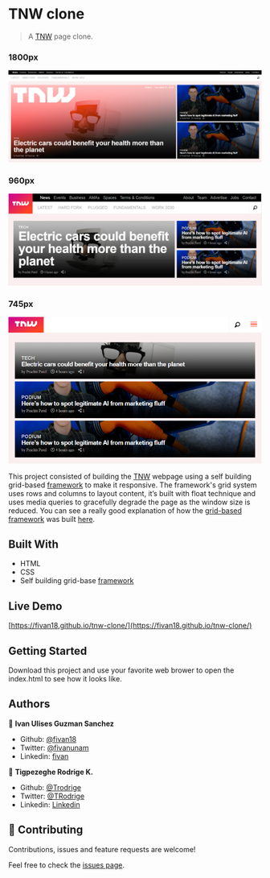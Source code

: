 # TNW clone

> A [TNW](https://thenextweb.com/) page clone.


### 1800px 
<p align="center">
    <img src="screenshots/tnw-1.PNG">
</p>


### 960px
<p align="center">
    <img src="screenshots/tnw-2.PNG">
</p>


### 745px
<p align="center">
    <img src="screenshots/tnw-3.PNG">
</p>

This project consisted of building the [TNW](https://thenextweb.com/) webpage using  a self building grid-based [framework](css/framework.css) to make it responsive. The framework's grid system uses rows and columns to layout content, it’s built with float technique and uses media queries to gracefully degrade the page as the window size is reduced. You can see a really good explanation of how the [grid-based framework](https://github.com/fivan18/grid-based-framework) was built [here](https://dev.to/fivan18/how-to-build-a-grid-based-framework-using-the-float-property-2chf).

## Built With

- HTML
- CSS
- Self building grid-base [framework](css/framework.css)

## Live Demo

[https://fivan18.github.io/tnw-clone/](https://fivan18.github.io/tnw-clone/)


## Getting Started

Download this project and use your favorite web brower to open the index.html to see how it looks like.

## Authors

👤 **Ivan Ulises Guzman Sanchez**

- Github: [@fivan18](https://github.com/fivan18)
- Twitter: [@fivanunam](https://twitter.com/fivanunam)
- Linkedin: [fivan](www.linkedin.com/in/fivan)

👤 **Tigpezeghe Rodrige K.**
- Github: [@Trodrige](https://github.com/Trodrige)
- Twitter: [@TRodrige](https://twitter.com/TRodrige)
- Linkedin: [Linkedin](https://www.linkedin.com/in/tigpezeghe-rodrige-k-52472310b/)

## 🤝 Contributing

Contributions, issues and feature requests are welcome!

Feel free to check the [issues page](https://github.com/fivan18/tnw-clone/issues).


